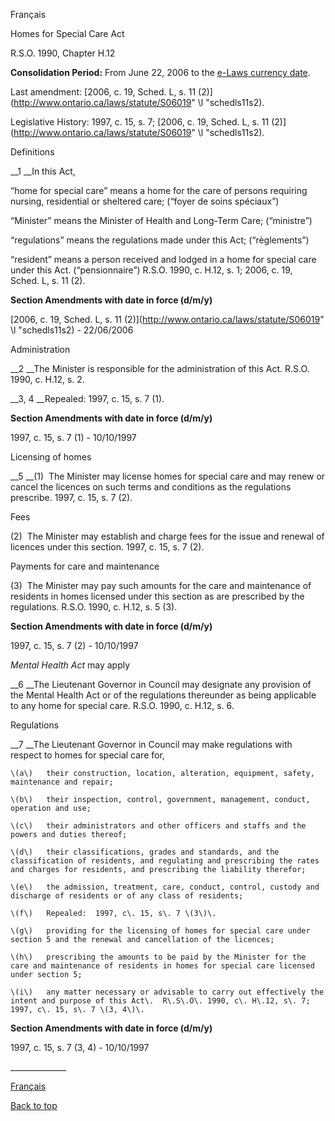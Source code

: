 [<a id="Top"></a>Français](http://www.ontario.ca/fr/lois/loi/90h12)

Homes for Special Care Act

R\.S\.O\. 1990, Chapter H\.12

__Consolidation Period:__  From June 22, 2006 to the [e\-Laws currency date](http://www.e-laws.gov.on.ca/navigation?file=currencyDates&lang=en)\.

Last amendment:  [2006, c\. 19, Sched\. L, s\. 11 \(2\)](http://www.ontario.ca/laws/statute/S06019" \l "schedls11s2)\.

Legislative History: 1997, c\. 15, s\. 7; [2006, c\. 19, Sched\. L, s\. 11 \(2\)](http://www.ontario.ca/laws/statute/S06019" \l "schedls11s2)\.

Definitions

__1 __In this Act,

“home for special care” means a home for the care of persons requiring nursing, residential or sheltered care; \(“foyer de soins spéciaux”\)

“Minister” means the Minister of Health and Long\-Term Care; \(“ministre”\)

“regulations” means the regulations made under this Act; \(“règlements”\)

“resident” means a person received and lodged in a home for special care under this Act\. \(“pensionnaire”\)  R\.S\.O\. 1990, c\. H\.12, s\. 1; 2006, c\. 19, Sched\. L, s\. 11 \(2\)\.

__Section Amendments with date in force \(d/m/y\)__

[2006, c\. 19, Sched\. L, s\. 11 \(2\)](http://www.ontario.ca/laws/statute/S06019" \l "schedls11s2) \- 22/06/2006

Administration

__2 __The Minister is responsible for the administration of this Act\.  R\.S\.O\. 1990, c\. H\.12, s\. 2\.

__3, 4 __Repealed:  1997, c\. 15, s\. 7 \(1\)\.

__Section Amendments with date in force \(d/m/y\)__

1997, c\. 15, s\. 7 \(1\) \- 10/10/1997

Licensing of homes

__5 __\(1\)  The Minister may license homes for special care and may renew or cancel the licences on such terms and conditions as the regulations prescribe\.  1997, c\. 15, s\. 7 \(2\)\.

Fees

\(2\)  The Minister may establish and charge fees for the issue and renewal of licences under this section\.  1997, c\. 15, s\. 7 \(2\)\.

Payments for care and maintenance

\(3\)  The Minister may pay such amounts for the care and maintenance of residents in homes licensed under this section as are prescribed by the regulations\.  R\.S\.O\. 1990, c\. H\.12, s\. 5 \(3\)\.

__Section Amendments with date in force \(d/m/y\)__

1997, c\. 15, s\. 7 \(2\) \- 10/10/1997

*Mental Health Act* may apply

__6 __The Lieutenant Governor in Council may designate any provision of the Mental Health Act or of the regulations thereunder as being applicable to any home for special care\.  R\.S\.O\. 1990, c\. H\.12, s\. 6\.

Regulations

__7 __The Lieutenant Governor in Council may make regulations with respect to homes for special care for,

	\(a\)	their construction, location, alteration, equipment, safety, maintenance and repair;

	\(b\)	their inspection, control, government, management, conduct, operation and use;

	\(c\)	their administrators and other officers and staffs and the powers and duties thereof;

	\(d\)	their classifications, grades and standards, and the classification of residents, and regulating and prescribing the rates and charges for residents, and prescribing the liability therefor;

	\(e\)	the admission, treatment, care, conduct, control, custody and discharge of residents or of any class of residents;

	\(f\)	Repealed:  1997, c\. 15, s\. 7 \(3\)\.

	\(g\)	providing for the licensing of homes for special care under section 5 and the renewal and cancellation of the licences;

	\(h\)	prescribing the amounts to be paid by the Minister for the care and maintenance of residents in homes for special care licensed under section 5;

	\(i\)	any matter necessary or advisable to carry out effectively the intent and purpose of this Act\.  R\.S\.O\. 1990, c\. H\.12, s\. 7; 1997, c\. 15, s\. 7 \(3, 4\)\.

__Section Amendments with date in force \(d/m/y\)__

1997, c\. 15, s\. 7 \(3, 4\) \- 10/10/1997

\_\_\_\_\_\_\_\_\_\_\_\_\_\_

[Français](http://www.ontario.ca/fr/lois/loi/90h12)

[Back to top](#Top)

